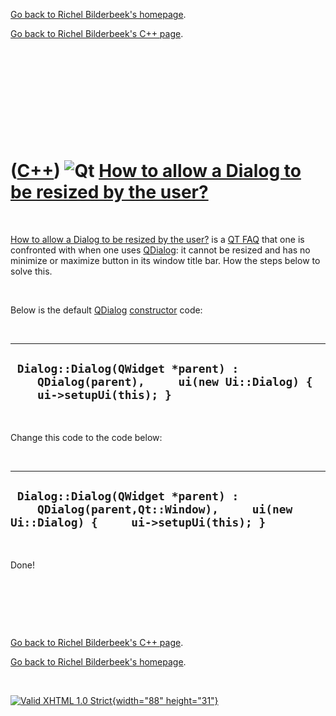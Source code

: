 [Go back to Richel Bilderbeek's homepage](index.htm).

[Go back to Richel Bilderbeek's C++ page](Cpp.htm).

 

 

 

 

 

([C++](Cpp.htm)) ![Qt](PicQt.png) [How to allow a Dialog to be resized by the user?](CppQtAllowResize.htm)
==========================================================================================================

 

[How to allow a Dialog to be resized by the user?](CppQtAllowResize.htm)
is a [QT FAQ](CppQtFaq.htm) that one is confronted with when one uses
[QDialog](CppQDialog.htm): it cannot be resized and has no minimize or
maximize button in its window title bar. How the steps below to solve
this.

 

Below is the default [QDialog](CppQDialog.htm)
[constructor](CppConstructor.htm) code:

 

  -------------------------------------------------------------------------------------------------------------
  ` Dialog::Dialog(QWidget *parent) :     QDialog(parent),     ui(new Ui::Dialog) {     ui->setupUi(this); }`
  -------------------------------------------------------------------------------------------------------------

 

Change this code to the code below:

 

  ------------------------------------------------------------------------------------------------------------------------
  ` Dialog::Dialog(QWidget *parent) :     QDialog(parent,Qt::Window),     ui(new Ui::Dialog) {     ui->setupUi(this); }`
  ------------------------------------------------------------------------------------------------------------------------

 

Done!

 

 

 

[Go back to Richel Bilderbeek's C++ page](Cpp.htm).

[Go back to Richel Bilderbeek's homepage](index.htm).

 

[![Valid XHTML 1.0 Strict](valid-xhtml10.png){width="88"
height="31"}](http://validator.w3.org/check?uri=referer)
